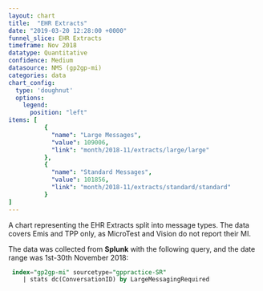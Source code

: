 ```yaml
---
layout: chart
title:  "EHR Extracts"
date: "2019-03-20 12:28:00 +0000"
funnel_slice: EHR Extracts
timeframe: Nov 2018
datatype: Quantitative
confidence: Medium
datasource: NMS (gp2gp-mi)
categories: data
chart_config: 
  type: 'doughnut'
  options:
    legend:
      position: "left"
items: [
          {
            "name": "Large Messages",
            "value": 109006,
            "link": "month/2018-11/extracts/large/large"
          },
          {
            "name": "Standard Messages",
            "value": 101856,
            "link": "month/2018-11/extracts/standard/standard"
          }
]
---
```

A chart representing the EHR Extracts split into message types. The data covers Emis and TPP only, as MicroTest and Vision do not report their MI.

The data was collected from **Splunk** with the following query, and the date range was 1st-30th November 2018:

```sql
 index="gp2gp-mi" sourcetype="gppractice-SR"
    | stats dc(ConversationID) by LargeMessagingRequired
```
